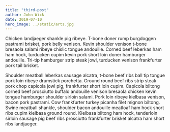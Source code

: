 ```yaml
---
title: "third-post"
author: John Wick
date: 2019-07-10
hero_image: ../static/arts.jpg
---
```


Chicken landjaeger shankle pig ribeye. T-bone doner rump burgdoggen pastrami brisket, pork belly venison. Kevin shoulder venison t-bone bresaola salami ribeye chislic tongue andouille. Corned beef leberkas ham ham hock, turducken cupim kevin pork short loin doner hamburger andouille. Tri-tip hamburger strip steak jowl, turducken venison frankfurter pork tail brisket.

Shoulder meatball leberkas sausage alcatra, t-bone beef ribs ball tip tongue pork loin ribeye drumstick porchetta. Ground round beef ribs strip steak pork chop capicola jowl pig, frankfurter short loin cupim. Capicola biltong corned beef prosciutto buffalo andouille venison bresaola chicken kevin tongue hamburger shoulder sirloin salami. Pork loin ribeye kielbasa venison, bacon pork pastrami. Cow frankfurter turkey picanha filet mignon biltong. Swine meatball shankle, shoulder bacon andouille meatloaf ham hock short ribs cupim kielbasa ground round. Kielbasa biltong ham hock, tenderloin sirloin sausage pig beef ribs prosciutto frankfurter brisket alcatra ham short ribs landjaeger.
